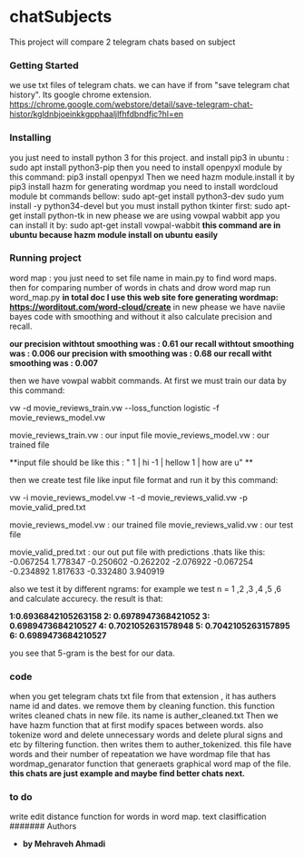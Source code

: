 # chatSubjects

This project will compare 2 telegram chats based on subject

### Getting Started
we use txt files of telegram chats. we can have if from "save telegram chat history". Its google chrome extension.
https://chrome.google.com/webstore/detail/save-telegram-chat-histor/kgldnbjoeinkkgpphaaljlfhfdbndfjc?hl=en

### Installing

you just need to install python 3 for this project.
and install pip3 in ubuntu :
sudo apt install python3-pip
then you need to install openpyxl module by this command:
pip3 install openpyxl
Then we need hazm module.install it by 
pip3 install hazm
for generating wordmap you need to install wordcloud module bt commands bellow:
sudo apt-get install python3-dev
sudo yum install -y python34-devel
but you must install python tkinter first:
sudo apt-get install python-tk
in new phease we are using vowpal wabbit app 
you can install it by:
sudo apt-get install vowpal-wabbit
**this command are in ubuntu because hazm module install on ubuntu easily**




### Running project
word map :
you just need to set file name in main.py to find word maps.
then for comparing number of words in chats and drow word map run word_map.py
**in total doc I use this web site fore generating wordmap: https://worditout.com/word-cloud/create**
in new phease we have naviie bayes code with smoothing and without it
also calculate precision and recall.

**our precision withtout smoothing was : 0.61
our recall  withtout smoothing was : 0.006
our precision with smoothing was : 0.68
our recall  witht smoothing was : 0.007**

then we have vowpal wabbit commands.
At first we must train our data by this command:

vw -d movie_reviews_train.vw --loss_function logistic -f movie_reviews_model.vw

movie_reviews_train.vw : our input file
movie_reviews_model.vw : our trained file

 **input file should be like this : " 1 | hi 
                                      -1 | hellow
                                       1 | how are u" **
                                       
 then we create test file like input file format and run it by this command:
 
 vw -i movie_reviews_model.vw -t -d movie_reviews_valid.vw -p movie_valid_pred.txt
 
 movie_reviews_model.vw : our trained file
 movie_reviews_valid.vw : our test file
 
 movie_valid_pred.txt : our out put file with predictions .thats like this:
 -0.067254
1.778347
-0.250602
-0.262202
-2.076922
-0.067254
-0.234892
1.817633
-0.332480
3.940919

 also we test it by different ngrams:
 for example we test n = 1 ,2 ,3 ,4 ,5 ,6 
 and calculate accurecy. the result is that:
 
 **1:0.6936842105263158
 2: 0.6978947368421052
 3: 0.6989473684210527
 4: 0.7021052631578948
 5: 0.7042105263157895
 6: 0.6989473684210527**
 
 you see that 5-gram is the best for our data.
 
 
 
                                    
###  code
when you get telegram chats txt file from that extension , it has authers name id and dates.
we remove them by cleaning function.
this function writes cleaned chats in new file. its name is auther_cleaned.txt
Then we have hazm function that at first modify spaces between words.
also tokenize word and delete unnecessary words and delete plural signs and etc by filtering function.
then writes them to auther_tokenized. this file have words and their number of repeatation
we have wordmap  file that has wordmap_genarator function that generaets graphical word map of the file.
**this chats are just example and maybe find better chats next.**

### to do
write edit distance function for words in word map.
text clasiffication
####### Authors

* **by Mehraveh Ahmadi** 



